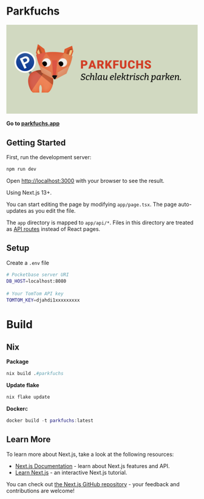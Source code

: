 # Parkfuchs

![logo](public/parkfuchs-opengraph.jpg)

**Go to [parkfuchs.app](https://parkfuchs.app)**

## Getting Started

First, run the development server:

```bash
npm run dev
```

Open [http://localhost:3000](http://localhost:3000) with your browser to see the result.

Using Next.js 13+.

You can start editing the page by modifying `app/page.tsx`. The page auto-updates as you edit the file.

The `app` directory is mapped to `app/api/*`. Files in this directory are treated as [API routes](https://nextjs.org/docs/api-routes/introduction) instead of React pages.

## Setup

Create a `.env` file

```bash
# Pocketbase server URI
DB_HOST=localhost:8080

# Your TomTom API key
TOMTOM_KEY=djahdi1xxxxxxxxx

```

# Build

## Nix

**Package**

```nix
nix build .#parkfuchs
```

**Update flake**

```nix
nix flake update
```

**Docker**c

```nix
docker build -t parkfuchs:latest
```

## Learn More

To learn more about Next.js, take a look at the following resources:

-   [Next.js Documentation](https://nextjs.org/docs) - learn about Next.js features and API.
-   [Learn Next.js](https://nextjs.org/learn) - an interactive Next.js tutorial.

You can check out [the Next.js GitHub repository](https://github.com/vercel/next.js/) - your feedback and contributions are welcome!
